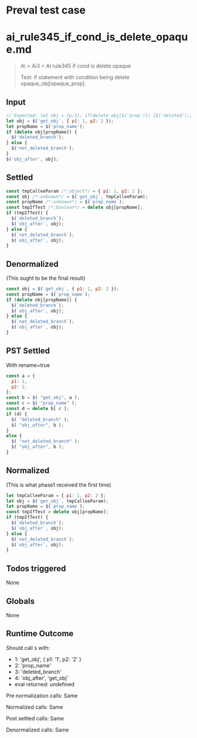 # Preval test case

# ai_rule345_if_cond_is_delete_opaque.md

> Ai > Ai3 > Ai rule345 if cond is delete opaque
>
> Test: if statement with condition being delete opaque_obj[opaque_prop].

## Input

`````js filename=intro
// Expected: let obj = {p:1}; if(delete obj[$('prop')]) {$('deleted');} else {$('not_deleted');}
let obj = $('get_obj', { p1: 1, p2: 2 });
let propName = $('prop_name');
if (delete obj[propName]) {
  $('deleted_branch');
} else {
  $('not_deleted_branch');
}
$('obj_after', obj);
`````


## Settled


`````js filename=intro
const tmpCalleeParam /*:object*/ = { p1: 1, p2: 2 };
const obj /*:unknown*/ = $(`get_obj`, tmpCalleeParam);
const propName /*:unknown*/ = $(`prop_name`);
const tmpIfTest /*:boolean*/ = delete obj[propName];
if (tmpIfTest) {
  $(`deleted_branch`);
  $(`obj_after`, obj);
} else {
  $(`not_deleted_branch`);
  $(`obj_after`, obj);
}
`````


## Denormalized
(This ought to be the final result)

`````js filename=intro
const obj = $(`get_obj`, { p1: 1, p2: 2 });
const propName = $(`prop_name`);
if (delete obj[propName]) {
  $(`deleted_branch`);
  $(`obj_after`, obj);
} else {
  $(`not_deleted_branch`);
  $(`obj_after`, obj);
}
`````


## PST Settled
With rename=true

`````js filename=intro
const a = {
  p1: 1,
  p2: 2,
};
const b = $( "get_obj", a );
const c = $( "prop_name" );
const d = delete b[ c ];
if (d) {
  $( "deleted_branch" );
  $( "obj_after", b );
}
else {
  $( "not_deleted_branch" );
  $( "obj_after", b );
}
`````


## Normalized
(This is what phase1 received the first time)

`````js filename=intro
let tmpCalleeParam = { p1: 1, p2: 2 };
let obj = $(`get_obj`, tmpCalleeParam);
let propName = $(`prop_name`);
const tmpIfTest = delete obj[propName];
if (tmpIfTest) {
  $(`deleted_branch`);
  $(`obj_after`, obj);
} else {
  $(`not_deleted_branch`);
  $(`obj_after`, obj);
}
`````


## Todos triggered


None


## Globals


None


## Runtime Outcome


Should call `$` with:
 - 1: 'get_obj', { p1: '1', p2: '2' }
 - 2: 'prop_name'
 - 3: 'deleted_branch'
 - 4: 'obj_after', 'get_obj'
 - eval returned: undefined

Pre normalization calls: Same

Normalized calls: Same

Post settled calls: Same

Denormalized calls: Same
